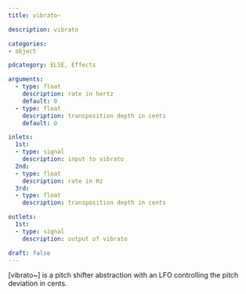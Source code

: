 ```yaml
---
title: vibrato~

description: vibrato

categories:
- object

pdcategory: ELSE, Effects

arguments:
  - type: float
    description: rate in hertz 
    default: 0
  - type: float
    description: transposition depth in cents 
    default: 0

inlets:
  1st:
  - type: signal
    description: input to vibrato
  2nd:
  - type: float
    description: rate in Hz
  3rd:
  - type: float
    description: transposition depth in cents

outlets:
  1st:
  - type: signal
    description: output of vibrato

draft: false
---
```


[vibrato~] is a pitch shifter abstraction with an LFO controlling the pitch deviation in cents.
